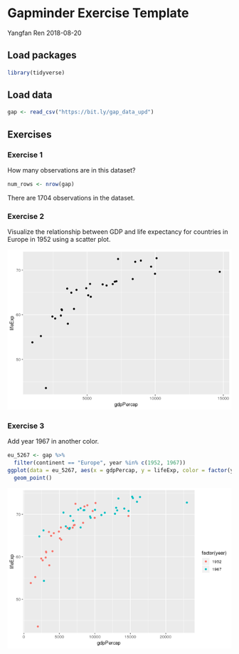 Gapminder Exercise Template
================
Yangfan Ren
2018-08-20

## Load packages

``` r
library(tidyverse)
```

## Load data

``` r
gap <- read_csv("https://bit.ly/gap_data_upd")
```

## Exercises

### Exercise 1

How many observations are in this dataset?

``` r
num_rows <- nrow(gap)
```

There are 1704 observations in the dataset.

### Exercise 2

Visualize the relationship between GDP and life expectancy for countries
in Europe in 1952 using a scatter plot.

![](gapminder_files/figure-gfm/eu_52-1.png)<!-- -->

### Exercise 3

Add year 1967 in another color.

``` r
eu_5267 <- gap %>%
  filter(continent == "Europe", year %in% c(1952, 1967))
ggplot(data = eu_5267, aes(x = gdpPercap, y = lifeExp, color = factor(year))) +
  geom_point()  
```

![](gapminder_files/figure-gfm/eu_52_67-1.png)<!-- -->
